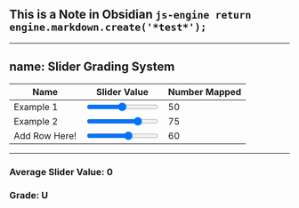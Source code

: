 ## This is a Note in Obsidian ```js-engine return engine.markdown.create('*test*'); ```
---
name: Slider Grading System
---

| Name          | Slider Value                                                                                     | Number Mapped               |
|---------------|--------------------------------------------------------------------------------------------------|-----------------------------|
| Example 1     | <input type="range" min="1" max="100" value="50" oninput="updateValue(this)" class="slider">      | <span class="mapped-value">50</span> |
| Example 2     | <input type="range" min="1" max="100" value="75" oninput="updateValue(this)" class="slider">      | <span class="mapped-value">75</span> |
| Add Row Here! | <input type="range" min="1" max="100" value="60" oninput="updateValue(this)" class="slider">      | <span class="mapped-value">60</span> |

---

### Average Slider Value: **<span id="average-value">0</span>**
### Grade: **<span id="grade">U</span>**

<script>
function updateValue(slider) {
    const numberCell = slider.nextElementSibling; // Next element is where the mapped value is stored
    numberCell.textContent = slider.value; // Update number
    
    // Calculate the average
    const sliders = document.querySelectorAll('.slider');
    let total = 0;
    sliders.forEach(sl => total += parseInt(sl.value));
    const average = total / sliders.length;
    
    // Update the average display
    document.getElementById('average-value').textContent = average.toFixed(2);
    
    // Map the average to a grade
    const grade = getGrade(average);
    document.getElementById('grade').textContent = grade;
}

function getGrade(value) {
    if (value >= 95) return "A**";
    if (value >= 90) return "A*";
    if (value >= 85) return "A";
    if (value >= 80) return "A-";
    if (value >= 75) return "B";
    if (value >= 70) return "B-";
    if (value >= 65) return "C";
    if (value >= 60) return "C-";
    if (value >= 55) return "D";
    if (value >= 50) return "D-";
    if (value >= 45) return "E";
    if (value >= 40) return "E-";
    return "U";
}
</script>


